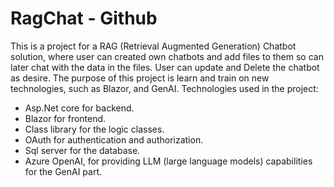 # RagChat - Github

This is a project for a RAG (Retrieval Augmented Generation) Chatbot solution, where user can created own chatbots and add files to them so can later chat with the data in the files. User can update and Delete the chatbot as desire.
The purpose of this project is learn and train on new technologies, such as Blazor, and GenAI.
Technologies used in the project:
 - Asp.Net core for backend.
 - Blazor for frontend.
 - Class library for the logic classes.
 - OAuth for authentication and authorization.
 - Sql server for the database.
 - Azure OpenAI, for providing LLM (large language models) capabilities for the GenAI part.
